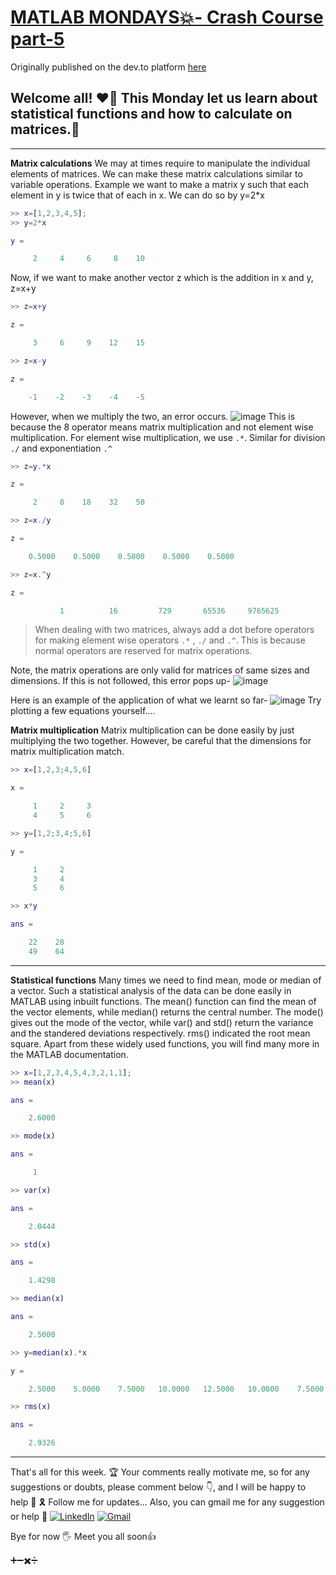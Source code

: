 # [MATLAB MONDAYS💥- Crash Course part-5](https://dev.to/aatmaj/matlab-mondays-crash-course-part-5-pm6)

Originally published on the dev.to platform [here](https://dev.to/aatmaj/matlab-mondays-crash-course-part-5-pm6)

Welcome all! ❤️‍🔥 This Monday let us learn about statistical functions and how to calculate on matrices.🤟
---
_____
**Matrix calculations**
We may at times require to manipulate the individual elements of matrices. We can make these matrix calculations similar to variable operations.
Example we want to make a matrix y such that each element in y is twice that of each in x. We can do so by y=2*x

```MATLAB
>> x=[1,2,3,4,5];
>> y=2*x

y =

     2     4     6     8    10
```

Now, if we want to make another vector z which is the addition  in x and y, z=x+y
```MATLAB
>> z=x+y

z =

     3     6     9    12    15

>> z=x-y

z =

    -1    -2    -3    -4    -5
```
However, when we multiply the two, an error occurs.
![image](https://dev-to-uploads.s3.amazonaws.com/uploads/articles/yxg91fqmrc1y8dy3tblo.png)
This is because the 8 operator means matrix multiplication and not element wise multiplication. For element wise multiplication, we use `.*`. Similar for division `./` and exponentiation `.^`

```MATLAB
>> z=y.*x

z =

     2     8    18    32    50

>> z=x./y

z =

    0.5000    0.5000    0.5000    0.5000    0.5000

>> z=x.^y

z =

           1          16         729       65536     9765625

```

> When dealing with two matrices, always add a dot before operators for making element wise operators `.*` , `./` and `.^`. This is because normal operators are reserved for matrix operations.

Note, the matrix operations are only valid for matrices of same sizes and dimensions. If this is not followed, this error pops up-
![image](https://dev-to-uploads.s3.amazonaws.com/uploads/articles/8gsr3uziiwsdoxvc6617.png)

Here is an example of the application of what we learnt so far-
![image](https://dev-to-uploads.s3.amazonaws.com/uploads/articles/oh4f3ru6vxrkugra8vmu.png)
 Try plotting a few equations yourself....


**Matrix multiplication**
Matrix multiplication can be done easily by just multiplying the two together. However, be careful that the dimensions for  matrix multiplication match.

```MATLAB
>> x=[1,2,3;4,5,6]

x =

     1     2     3
     4     5     6

>> y=[1,2;3,4;5,6]

y =

     1     2
     3     4
     5     6

>> x*y

ans =

    22    28
    49    64
```


____

**Statistical functions**
Many times we need to find mean, mode or median of a vector. Such a statistical analysis of the data can be done easily in MATLAB using inbuilt functions.
The mean() function can find the mean of the vector elements, while median() returns the central number.
The mode() gives out the mode of the vector, while var() and std() return the variance and the standered deviations respectively. rms() indicated the root mean square.
Apart from these widely used functions, you will find many more in the MATLAB documentation. 

```MATLAB
>> x=[1,2,3,4,5,4,3,2,1,1];
>> mean(x)

ans =

    2.6000

>> mode(x)

ans =

     1

>> var(x)

ans =

    2.0444

>> std(x)

ans =

    1.4298

>> median(x)

ans =

    2.5000

>> y=median(x).*x

y =

    2.5000    5.0000    7.5000   10.0000   12.5000   10.0000    7.5000    5.0000    2.5000    2.5000

>> rms(x)

ans =

    2.9326
```

_____
That's all for this week. 🏆 Your comments really motivate me, so for any suggestions or doubts, please comment below 👇, and I will be happy to help 🙂 🎗️ Follow me for updates...
Also, you can gmail me for any suggestion or help 🙌
[![LinkedIn][1.2]][1]
[![Gmail][2.2]][2]


[1.2]: https://img.shields.io/badge/linkedin-%230077B5.svg?&style=for-the-badge&logo=linkedin&logoColor=white 
[2.2]: https://img.shields.io/badge/Gmail-D14836?style=for-the-badge&logo=gmail&logoColor=white

[1]: https://www.linkedin.com/in/aatmajmhatre/
[2]: https://aatmaj.mhatre@gmail.com

Bye for now 🖐
Meet you all soon👍

➕➖✖️➗

